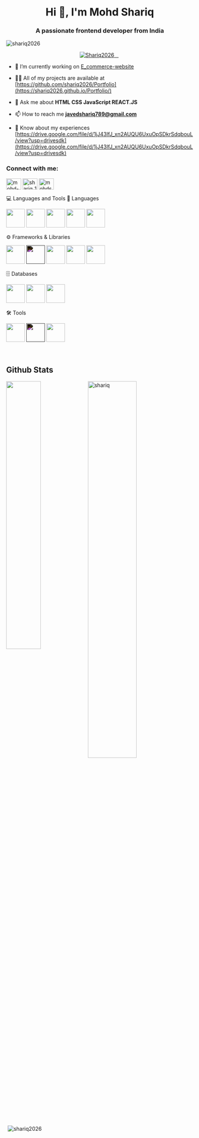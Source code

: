 <h1 align="center">Hi 👋, I'm Mohd Shariq</h1>
<h3 align="center">A passionate frontend developer from India</h3>

<p align="left"> <img src="https://komarev.com/ghpvc/?username=shariq2026&label=Profile%20views&color=0e75b6&style=flat" alt="shariq2026" /> </p>

<p align="center"> 
  <a href="https://github.com/ryo-ma/github-profile-trophy">
    <img src="https://github-profile-trophy.vercel.app/?username=Shariq2026&margin-w=12" alt="Shariq2026" />
  </a> 
</p>


- 🔭 I’m currently working on [E_commerce-website](https://github.com/shariq2026/E_commerce-Website)

- 👨‍💻 All of my projects are available at [https://github.com/shariq2026/Portfolio](https://shariq2026.github.io/Portfolio/)

- 💬 Ask me about **HTML CSS JavaScript REACT.JS**

- 📫 How to reach me **javedshariq789@gmail.com**

- 📄 Know about my experiences [https://drive.google.com/file/d/1jJ43lfJ_xn2AUQU6UxuOpSDkrSdqbouL/view?usp=drivesdk](https://drive.google.com/file/d/1jJ43lfJ_xn2AUQU6UxuOpSDkrSdqbouL/view?usp=drivesdk)

<h3 align="left">Connect with me:</h3>
<p align="left">
<a href="https://linkedin.com/in/mohd-shariq18" target="blank"><img align="center" src="https://raw.githubusercontent.com/rahuldkjain/github-profile-readme-generator/master/src/images/icons/Social/linked-in-alt.svg" alt="mohd-shariq18" height="30" width="40" /></a>
<a href="https://www.leetcode.com/shariq_18" target="blank"><img align="center" src="https://raw.githubusercontent.com/rahuldkjain/github-profile-readme-generator/master/src/images/icons/Social/leet-code.svg" alt="shariq_18" height="30" width="40" /></a>
<a href="https://auth.geeksforgeeks.org/user/mohdshariq17" target="blank"><img align="center" src="https://raw.githubusercontent.com/rahuldkjain/github-profile-readme-generator/master/src/images/icons/Social/geeks-for-geeks.svg" alt="mohdshariq17" height="30" width="40" /></a>
</p>

💻 Languages and Tools
🧠 Languages
</br>
<p align="left"> <img src="https://cdn.jsdelivr.net/gh/devicons/devicon/icons/html5/html5-original.svg" width="50" height="50"/> <img src="https://cdn.jsdelivr.net/gh/devicons/devicon/icons/css3/css3-original.svg" width="50" height="50"/> <img src="https://cdn.jsdelivr.net/gh/devicons/devicon/icons/javascript/javascript-original.svg" width="50" height="50"/> <img src="https://cdn.jsdelivr.net/gh/devicons/devicon/icons/java/java-original.svg" width="50" height="50"/> <img src="https://cdn.jsdelivr.net/gh/devicons/devicon/icons/python/python-original.svg" width="50" height="50"/> </p>
⚙️ Frameworks & Libraries
<p align="left"> <img src="https://cdn.jsdelivr.net/gh/devicons/devicon/icons/react/react-original.svg" width="50" height="50"/> <img src="https://cdn.jsdelivr.net/gh/devicons/devicon/icons/express/express-original.svg" width="50" height="50" style="filter: invert(1);"/> <img src="https://cdn.jsdelivr.net/gh/devicons/devicon/icons/bootstrap/bootstrap-original.svg" width="50" height="50"/> <img src="https://cdn.jsdelivr.net/gh/devicons/devicon/icons/tailwindcss/tailwindcss-plain.svg" width="50" height="50"/> <img src="https://cdn.jsdelivr.net/gh/devicons/devicon/icons/nodejs/nodejs-original.svg" width="50" height="50"/> </p>
🗄️ Databases
<p align="left"> <img src="https://cdn.jsdelivr.net/gh/devicons/devicon/icons/mongodb/mongodb-original.svg" width="50" height="50"/> <img src="https://cdn.jsdelivr.net/gh/devicons/devicon/icons/mysql/mysql-original.svg" width="50" height="50"/> <img src="https://cdn.jsdelivr.net/gh/devicons/devicon/icons/postgresql/postgresql-original.svg" width="50" height="50"/> </p>
🛠️ Tools
<p align="left"> <img src="https://cdn.jsdelivr.net/gh/devicons/devicon/icons/git/git-original.svg" width="50" height="50"/> <img src="https://cdn.jsdelivr.net/gh/devicons/devicon/icons/github/github-original.svg" width="50" height="50" style="filter: invert(1);"/> <img src="https://cdn.jsdelivr.net/gh/devicons/devicon/icons/vscode/vscode-original.svg" width="50" height="50"/> </p>
<br/>

<h2> Github Stats </h2> 
<a href="https://github.com/shariq2026"><img align="left" width="43%" src="https://github-readme-stats.vercel.app/api/top-langs/?username=shariq2026&layout=compact&theme=tokyonight" /></a>
<img width="51%" src="https://github-readme-streak-stats.herokuapp.com/?user=shariq2026&theme=tokyonight" alt="shariq" />
<br/>
<p>&nbsp;<img align="center" src="https://github-readme-stats.vercel.app/api?username=shariq2026&show_icons=true&locale=en" alt="shariq2026" /></p>
